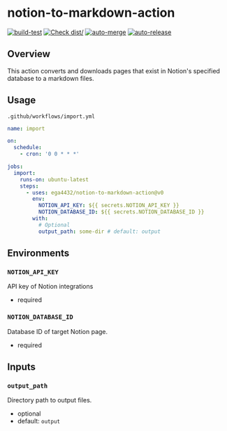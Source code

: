 # notion-to-markdown-action

[![build-test](https://github.com/ega4432/notion-to-markdown-action/actions/workflows/test.yml/badge.svg)](https://github.com/ega4432/notion-to-markdown-action/actions/workflows/test.yml)
[![Check dist/](https://github.com/ega4432/notion-to-markdown-action/actions/workflows/check-dist.yml/badge.svg)](https://github.com/ega4432/notion-to-markdown-action/actions/workflows/check-dist.yml)
[![auto-merge](https://github.com/ega4432/notion-to-markdown-action/actions/workflows/auto-merge.yml/badge.svg)](https://github.com/ega4432/notion-to-markdown-action/actions/workflows/auto-merge.yml)
[![auto-release](https://github.com/ega4432/notion-to-markdown-action/actions/workflows/auto-release.yml/badge.svg)](https://github.com/ega4432/notion-to-markdown-action/actions/workflows/auto-release.yml)

## Overview

This action converts and downloads pages that exist in Notion's specified database to a markdown files.

## Usage

`.github/workflows/import.yml`

```yaml
name: import

on:
  schedule:
    - cron: '0 0 * * *'

jobs:
  import:
    runs-on: ubuntu-latest
    steps:
      - uses: ega4432/notion-to-markdown-action@v0
        env:
          NOTION_API_KEY: ${{ secrets.NOTION_API_KEY }}
          NOTION_DATABASE_ID: ${{ secrets.NOTION_DATABASE_ID }}
        with:
          # Optional
          output_path: some-dir # default: output
```

## Environments

### `NOTION_API_KEY`

API key of Notion integrations

- required

### `NOTION_DATABASE_ID`

Database ID of target Notion page.

- required

## Inputs

### `output_path`

Directory path to output files.

- optional
- default: `output`
